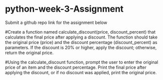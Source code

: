 # python-week-3-Assignment
Submit a github repo link for the assignment below

#Create a function named calculate_discount(price, discount_percent) that calculates the final price after applying a discount. The function should take the original price (price) and the discount percentage (discount_percent) as parameters. If the discount is 20% or higher, apply the discount; otherwise, return the original price.

#Using the calculate_discount function, prompt the user to enter the original price of an item and the discount percentage. Print the final price after applying the discount, or if no discount was applied, print the original price.
